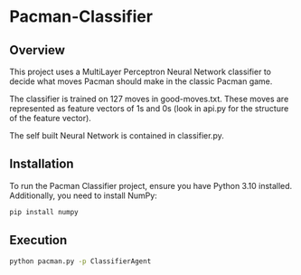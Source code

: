 # Pacman-Classifier

## Overview

This project uses a MultiLayer Perceptron Neural Network classifier to decide what moves Pacman should make in the classic Pacman game.

The classifier is trained on 127 moves in good-moves.txt. These moves are represented as feature vectors of 1s and 0s (look in api.py for the structure of the feature vector).

The self built Neural Network is contained in classifier.py.

## Installation

To run the Pacman Classifier project, ensure you have Python 3.10 installed. Additionally, you need to install NumPy:

```bash
pip install numpy
```

## Execution
```bash
python pacman.py -p ClassifierAgent
```
